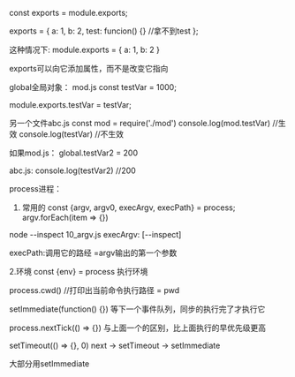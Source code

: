 const exports = module.exports;

exports = {
    a: 1,
    b: 2,
    test: funcion() {} //拿不到test
};

这种情况下:
module.exports = {
    a: 1,
    b: 2
}

exports可以向它添加属性，而不是改变它指向

global全局对象：
mod.js
const testVar = 1000;

module.exports.testVar = testVar;

另一个文件abc.js
const mod = require('./mod')
console.log(mod.testVar) //生效
console.log(testVar) //不生效

如果mod.js：
global.testVar2 = 200

abc.js:
console.log(testVar2) //200

process进程：
1. 常用的
const {argv, argv0, execArgv, execPath} = process;
argv.forEach(item => {})

node --inspect 10_argv.js
execArgv: [--inspect]

execPath:调用它的路经
=argv输出的第一个参数

2.环境
const {env} = process
执行环境

process.cwd() //打印出当前命令执行路径
 = pwd
 
setImmediate(function() {})
等下一个事件队列，同步的执行完了才执行它

process.nextTick(() => {})
与上面一个的区别，比上面执行的早优先级更高

setTimeout(() => {}, 0)
next -> setTimeout -> setImmediate

大部分用setImmediate